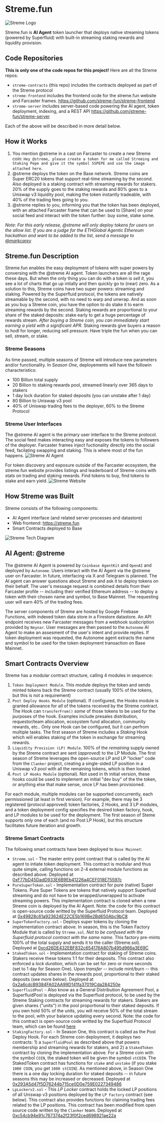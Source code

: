 # Streme.fun
![Streme Logo](https://api.streme.fun/images/streme-logo.png)

Streme.fun is **AI Agent** token launcher that deploys native streaming tokens (powered by Superfluid) with built-in streaming staking rewards and liquidity provision.

## Code Repositories
**This is only one of the code repos for this project!** Here are all the Streme repos:

- `streme-contracts` (this repo) includes the contracts deployed as part of the Streme protocol
- `streme-frontend` includes the frontend ocde for the streme.fun website and Farcaster frames. https://github.com/streme-fun/streme-frontend
- `streme-server` includes server-based code powering the AI agent, token deployment, indexing, and a REST API https://github.com/streme-fun/streme-server

Each of the above will be described in more detail below.

## How it Works
1. You mention @streme in a cast on Farcaster to create a new Streme coin: `Hey @streme, please create a token for me called Streming and Staking Pepe and give it the symbol SSPEPE and use the image attached here`.
2. @streme deploys the token on the Base network. Streme coins are Super ERC20 tokens that support real-time streaming by the second. Also deployed is a staking contract with streaming rewards for stakers. 20% of the supply goes to the staking rewards and 80% goes to a Uniswap v3 liquidity pool, making the token instantly tradeable, with 40% of the trading fees going to you.
3. @streme replies to you, informing you that the token has been deployed, with an attached Farcaster frame that can be used to [Share] on your social feed and interact with the token further: buy some, stake some.

_Note: For this early release, @streme will only deploy tokens for users on the allow list. If you are a judge for the ETHGlobal Agentic Ethereum hackathon and want to be added to the list, send a message to [@markcarey](https://warpcast.com/markcarey)_

## Streme.fun Description
Streme.fun enables the easy deployment of tokens with super powers by conversing with the @streme AI agent. Token launchers are all the rage these days. But when the only thing you can do with a token is _sell it_, you see a lot of charts that go up intially and then quickly go to (near) zero. As a solution to this, Streme coins have two super powers: streaming and staking. Powered by the Superfluid protocol, the tokens are natively streamable by the second, with no need to warp and unwrap. And as soon as you buy a Streme coin, you have the option to do stake it to earm streaming rewards by the second. Staking rewards are proportional to your share of the staked deposits: stake early to get a huge percentage of rewards stream. _After buying a Streme coin, you can immediately start earning a yield with a significant APR_. Staking rewards give buyers a reason to hodl for longer, reducing sell pressure. Have triple the fun when you can sell, stream, or stake.

### Streme Seasons
As time passed, multiple seasons of Streme will introduce new parameters and/or functionality. In *Season One*, deployements will have the followin characteristics:

- 100 Billion total supply
- 20 Billion to staking rewards pool, streamed linearly over 365 days to stakers
- 1 day lock duration for staked deposits (you can unstake after 1 day)
- 80 Billion to Uniswap v3 pool
- 40% of Uniswap trading fees to the deployer, 60% to the Streme Protocol

### Streme User Interfaces
The @streme AI agent is the primary user interface to the Streme protocol. The social feed makes interacting easy and exposes the tokens to followers of the deployer. Farcaster frames inject fuctionality directly into the social feed, facilating swapping and staking. This is where most of the fun happens.
![Streme AI Agent](https://api.streme.fun/images/streme-ai-example.png)

For token discovery and exposure outside of the Farcaster ecosystem, the streme.fun website provides listings and leaderboard of Streme coins with stats on trading and staking rewards. Find tokens to buy, find tokens to stake and earn yield.
![Streme Website](https://api.streme.fun/images/streme-homepage.gif)

## How Streme was Built

Streme consists of the following components:

- AI Agent interface (and related server processes and datastore)
- Web frontend: https://streme.fun
- Smart Contracts deployed to Base

![Streme Tech Diagram](https://api.streme.fun/images/streme-diagram.png)

## AI Agent: @streme

The @streme AI Agent is powered by `Coinbase AgentKit` and `OpenAI` and deployed by `Autonome`. Users interact with the AI Agent via the @streme user on Farcaster. In future, interfacing via X and Telegram is planned. The AI agent can answer questions about Streme and ask it to deploy tokens on their behalf. The user's message request is combined details from their Farcaster profile -- including their verified Ethereum address -- to deploy a token with their chosen name and symbol, to Base Mainnet. The requesting user will earn 40% of the trading fees.

The server components of Streme are hosted by Google Firebase Functions, with indexed token data store in a Firestore datastore. An API endpoint receives new Farcaster messages from a webhook susbcription provided by `Neynar`. User messages are then passed to the `Autonome` AI Agent to make an assesment of the user's intent and provide replies. If token deployment was requested, the Autonome agent extracts the name and symbol to be used for the token deployment transaction on Base Mainnet.

## Smart Contracts Overview

Streme has a modular contract structure, calling 4 modules in sequence:

1. `Token Deployment Module`. This module deploys the token and sends minted tokens back the Streme contract (usually 100% of the tokens, but this is not a requirement)
2. `Post Deploy Hooks Module` (optional). If configured, the Hooks module is granted allowance for _all_ of the tokens received by the Streme contract. The Hook can `transferFrom()` _some_ of those tokens to be used for the purposes of the hook. Examples include presales distribution, requestor/team allocation, ecosystem fund allocation, community rewards, etc.. Only one Hook can be configured, but it can perfrom multiple tasks. The first season of Streme includes a *Staking* Hook which will enables staking of the token in exchange for streaming rewards.
3. `Liquidity Provision (LP) Module`. 100% of the _remaining_ supply owned by the Streme contract are sent (_approved_) to the LP Module. The first season of Streme leverages the open-source LP and LP "locker" code from the `Clanker` project, creating a single-sided LP position in a Uniswap v3 pool with all the remaining tokens, which is then locked.
4. `Post LP Hooks Module` (optional). Not used in th initial version, these hooks could be used to implement an initial "dev buy" of the the token, or anything else that make sense, once LP has been provisioned.

For each module, multiple modules can be supported concurrently, each permissioned (at least in first version). For example, there may be 3 registered (protocol approved) token factories, 2 Hooks, and 3 LP modules, and a token deployment config specifies the desired token factory, hook, and LP modules to be used for the deployment. The first season of Steme supports only one of each (and no Post LP Hook), but this structure facilitates future iteration and growth.

### Streme Smart Contracts

The following smart contracts have been deployed to `Base Mainnet`:

- `Streme.sol` - The master entry point contract that is called by the AI agent to intiate token deployment. This contract is modular and thus quite simple, calling functions on 2-4 external module functions as described above. Deployed at [0xF77bD45DadD933E6B9Eb41226a4CEF018E75597c](https://basescan.org/address/0xf77bd45dadd933e6b9eb41226a4cef018e75597c)
- `PureSuperToken.sol` - Implementation contract for pure (native) Super Tokens. Pure Super Tokens are tokens that natively support Superfluid streaming and do not have to be wrapped/unwrapped to activate streaming powers. This implementation contract is cloned when a new Streme coin is deployed by the AI Agent. Note: the code for this contract is open-source code writted by the Superfluid Protocol team. Deployed at [0x49828c61a923624E22CE5b169Be2Bd650Abc9bC8](https://basescan.org/address/0x49828c61a923624E22CE5b169Be2Bd650Abc9bC8)
- `SuperTokenFactory.sol` - Deploys super tokens by cloning the implementation contract above. In season, this is the Token Factory Module that is called by `Streme.sol`. _Not to be confused with the Superfluid protocol contract with the same name_. This factory pre-mints 100% of the total supply and sends it to the caller (Streme.sol). Deployed at [0xcd26DE432EBF832c654176A807b495d966a3E69C](0xcd26DE432EBF832c654176A807b495d966a3E69C)
- `StakedToken.sol` - Implementation contract for staking of Streme coins. Stakers receive these tokens 1:1 for their desposits. This contract also enforced a _lock duration_, which can be set for zero or more seconds (set to 1 day for Season One). Upon _transfer_ -- include mint/burn -- this contract updates shares in the rewards pool, proportional to their staked deposits (see more below). Deployed at [0x2a6cdcB9384FA02AA99D141fa37019Cda284250e](https://basescan.org/address/0x2a6cdcB9384FA02AA99D141fa37019Cda284250e)
- `SuperfluidPool` - Also know as a General Distribution Agreement Pool, a SuperfluidPool is deployed via the Superfluid protocol, to be used by the Streme Staking contracts for streaming rewards for stakers. Stakers are given shares ("units") in the pool proportional to their staked deposits. If you own hold 50% of the units, you will receive 50% of the total stream to the pool, with your balance updating every second. Note: the code for this contract is open-source code writted by the Superfluid Protocol team, which can be found [here](https://github.com/superfluid-finance/protocol-monorepo/blob/dev/packages/ethereum-contracts/contracts/agreements/gdav1/SuperfluidPool.sol)
- `StakingFactory.sol` - In Season One, this contract is called as the Post Deploy Hook. For each Streme coin deployment, it deploys two contracts: 1) a `SuperfluidPool` as described above that powers membership and streaming rewards for stakers, and 2) a `StakedToken` contract by cloning the implementation above. For a Streme coin with the symbol `COIN`, the staked token will be given the symbol `stCOIN`. The StakedToken contract has functions for `stake` and `unstake` (if you stake `1000 COIN`, you get `1000 stCOIN`). As mentioned above, in Season One there is a one day locking duration for staked deposits -- in future seasons this may be increased or decreased. Deployed at [0x293A5d47f5D76244b715ce0D0e759E0227349486](https://basescan.org/address/0x293a5d47f5d76244b715ce0d0e759e0227349486)
- `LpLockerv2.sol` - This _LP Locker_ contract holds the locked LP positions of all Uniswap v3 positions deployed by the `LP Factory` contract (see below). This contract also provides functions for claiming trading fees related to the LP positions. This contract has been modified from open source code written by the `Clanker` team. Deployed at [0xc54cb94e91c767374a2f23f0f2ced698921ae22a](https://basescan.org/address/0xc54cb94e91c767374a2f23f0f2ced698921ae22a)